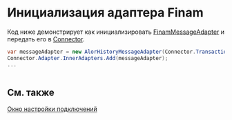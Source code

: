 # Инициализация адаптера Finam

Код ниже демонстрирует как инициализировать [FinamMessageAdapter](../api/StockSharp.Finam.FinamMessageAdapter.html) и передать его в [Connector](../api/StockSharp.Algo.Connector.html).

```cs
var messageAdapter = new AlorHistoryMessageAdapter(Connector.TransactionIdGenerator);
Connector.Adapter.InnerAdapters.Add(messageAdapter);
...	
							
```

## См. также

[Окно настройки подключений](API_UI_ConnectorWindow.md)
